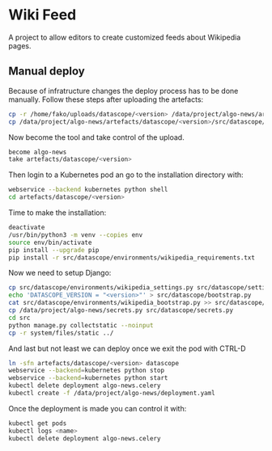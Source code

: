 Wiki Feed
=========

A project to allow editors to create customized feeds about Wikipedia pages.

Manual deploy
-------------

Because of infratructure changes the deploy process has to be done manually.
Follow these steps after uploading the artefacts:

```bash
cp -r /home/fako/uploads/datascope/<version> /data/project/algo-news/artefacts/datascope/
cp /data/project/algo-news/artefacts/datascope/<version>/src/datascope/wsgi.py /data/project/algo-news/artefacts/datascope/<version>/src/app.py

```

Now become the tool and take control of the upload.

```bash
become algo-news
take artefacts/datascope/<version>
```

Then login to a Kubernetes pod an go to the installation directory with:

```bash
webservice --backend kubernetes python shell
cd artefacts/datascope/<version>
```

Time to make the installation:

```bash
deactivate
/usr/bin/python3 -m venv --copies env
source env/bin/activate
pip install --upgrade pip
pip install -r src/datascope/environments/wikipedia_requirements.txt
```

Now we need to setup Django:

```bash
cp src/datascope/environments/wikipedia_settings.py src/datascope/settings.py
echo 'DATASCOPE_VERSION = "<version>"' > src/datascope/bootstrap.py
cat src/datascope/environments/wikipedia_bootstrap.py >> src/datascope/bootstrap.py
cp /data/project/algo-news/secrets.py src/datascope/secrets.py
cd src
python manage.py collectstatic --noinput
cp -r system/files/static ../
```

And last but not least we can deploy once we exit the pod with CTRL-D

```bash
ln -sfn artefacts/datascope/<version> datascope
webservice --backend=kubernetes python stop
webservice --backend=kubernetes python start
kubectl delete deployment algo-news.celery
kubectl create -f /data/project/algo-news/deployment.yaml
```

Once the deployment is made you can control it with:

```bash
kubectl get pods
kubectl logs <name>
kubectl delete deployment algo-news.celery
```
